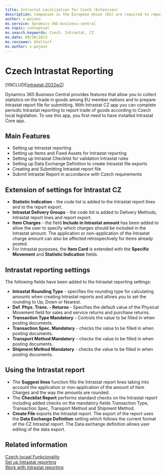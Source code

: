 ```yaml
---
title: Intrastat Localization for Czech (Extension)  
description: Companies in the European Union (EU) are required to report trade with other countries/regions in the EU through Intrastat reporting or VAT Information Exchange System.
author: v-pejano
ms.service: dynamics-365-business-central
ms.topic: conceptual
ms.search.keywords: Czech, Intrastat, CZ
ms.date: 09/30/2023
ms.reviewer: bholtorf
ms.author: v-pejano
---
```


# Czech Intrastat Reporting

[!INCLUDE[intrastat-2022w2](../../includes/intrastat-2022w2.md)]

Dynamics 365 Business Central provides features that allow you to collect statistics on the trade in goods among EU member nations and to prepare Intrastat report file for submitting. With Intrastat CZ app you can complete periodic Intrastat reporting to report trade of goods according to Czech local legislation. To use this app, you first need to have installed Intrastat Core app.

## Main Features

- Setting up Intrastat reporting
- Setting up Items and Fixed Assets for Intrastat reporting
- Setting up Intrastat Checklist for validation Intrastat rules
- Setting up Data Exchange Definition to create Intrastat file exports
- Creating and Submitting Intrastat report file
- Submit Intrastat Report in accordance with Czech requirements

## Extension of settings for Intrastat CZ

- **Statistic Indication** - the code list is added to the Intrastat report lines and to the report export.
- **Intrastat Delivery Groups** - the code list is added to Delivery Methods, Intrastat report lines and report export.
- **Item Charges** - the field **Include in Intrastat amount** has been added to allow the user to specify which charges should be included in the Intrastat amount. The application or non-application of the Intrastat charge amount can also be affected retrospectively for items already posted.
- For Intrastat purposes, the **Item Card** is extended with the **Specific Movement** and **Statistic Indication** fields.

## Intrastat reporting settings

The following fields have been added to the Intrastat reporting settings:

- **Intrastat Rounding Type** - specifies the rounding type for calculating amounts when creating Intrastat reports and allows you to set the rounding to Up, Down or Nearest.
- **Def. Phys. Trans. - Returns** - Specifies the default value of the Physical Movement field for sales and service returns and purchase returns.  
- **Transaction Type Mandatory** - Controls the value to be filled in when posting documents.
- **Transaction Spec. Mandatory** - checks the value to be filled in when posting documents.
- **Transport Method Mandatory** - checks the value to be filled in when posting documents.
- **Shipment Method Mandatory** - checks the value to be filled in when posting documents.

## Using the Intrastat report

- The **Suggest lines** function fills the Intrastat report lines taking into account the application or non-application of the amount of Item Charges and the way the amounts are rounded.
- The **Checklist Report** performs standard checks on the Intrastat report including added checks on the mandatory fields Transaction Type, Transaction Spec, Transport Method and Shipment Method.
- **Create File** exports the Intrastat report. The export of the report uses the **Data Exchange Definition** setting which follows the current format of the CZ Intrastat report. The Data exchange definition allows user editing of the data export.

## Related information

[Czech locaal Funkcionality](czech-local-functionality.md)  
[Set up Intrastat reporting](../../finance-how-setup-report-intrastat.md)  
[Work with Intrastat reporting](../../finance-how-report-intrastat.md)  
